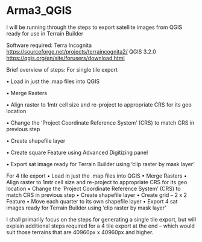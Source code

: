 # Arma3_QGIS

I will be running through the steps to export satellite images from QGIS ready for use in Terrain Builder

Software required:
Terra Incognita   https://sourceforge.net/projects/terraincognita2/
QGIS 3.2.0   https://qgis.org/en/site/forusers/download.html

Brief overview of steps:
For single tile export 

•	Load in just the .map files into QGIS

•	Merge Rasters

•	Align raster to 1mtr cell size and re-project to appropriate CRS for its geo location

•	Change the ‘Project Coordinate Reference System’ (CRS) to match CRS in previous step

•	Create shapefile layer

•	Create square Feature using Advanced Digitizing panel

•	Export sat image ready for Terrain Builder using ‘clip raster by mask layer’


For 4 tile export 
•	Load in just the .map files into QGIS 
•	Merge Rasters
•	Align raster to 1mtr cell size and re-project to appropriate CRS for its geo location
•	Change the ‘Project Coordinate Reference System’ (CRS) to match CRS in previous step
•	Create shapefile layer
•	Create grid – 2 x 2 Feature 
•	Move each quarter to its own shapefile layer
•	Export 4 sat images ready for Terrain Builder using ‘clip raster by mask layer’

I shall primarily focus on the steps for generating a single tile export, but will explain additional steps required for a 4 tile export at the end – which would suit those terrains that are 40960px x 40960px and higher.
